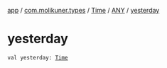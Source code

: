 [app](../../../index.md) / [com.molikuner.types](../../index.md) / [Time](../index.md) / [ANY](index.md) / [yesterday](./yesterday.md)

# yesterday

`val yesterday: `[`Time`](../index.md)
